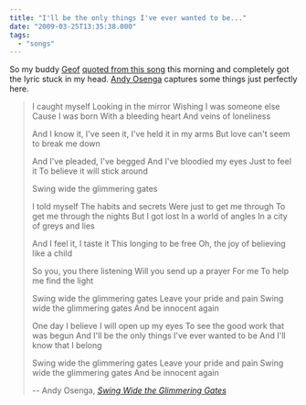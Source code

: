 ```yaml
---
title: "I'll be the only things I've ever wanted to be..."
date: "2009-03-25T13:35:38.000"
tags: 
  - "songs"
---
```


So my buddy [Geof](http://gfmorris.com) [quoted from this song](http://twitter.com/gfmorris/statuses/1387800670) this morning and completely got the lyric stuck in my head. [Andy Osenga](http://www.andyosenga.com) captures some things just perfectly here.

> I caught myself Looking in the mirror Wishing I was someone else Cause I was born With a bleeding heart And veins of loneliness
> 
> And I know it, I've seen it, I've held it in my arms But love can't seem to break me down
> 
> And I've pleaded, I've begged And I've bloodied my eyes Just to feel it To believe it will stick around
> 
> Swing wide the glimmering gates
> 
> I told myself The habits and secrets Were just to get me through To get me through the nights But I got lost In a world of angles In a city of greys and lies
> 
> And I feel it, I taste it This longing to be free Oh, the joy of believing like a child
> 
> So you, you there listening Will you send up a prayer For me To help me find the light
> 
> Swing wide the glimmering gates Leave your pride and pain Swing wide the glimmering gates And be innocent again
> 
> One day I believe I will open up my eyes To see the good work that was begun And I'll be the only things I've ever wanted to be And I'll know that I belong
> 
> Swing wide the glimmering gates Leave your pride and pain Swing wide the glimmering gates And be innocent again
> 
> \-- Andy Osenga, _[Swing Wide the Glimmering Gates](http://andrewosenga.net/song-vault/swing-wide-the-glimmering-gates/)_
